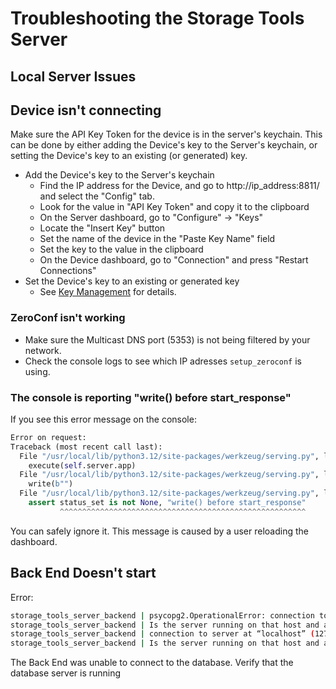 # Troubleshooting the Storage Tools Server

## Local Server Issues

## Device isn't connecting

Make sure the API Key Token for the device is in the server's keychain.  This can be done by either adding the Device's key to the Server's keychain, or setting the Device's key to an existing (or generated) key.

* Add the Device's key to the Server's keychain
  * Find the IP address for the Device, and go to http://ip_address:8811/ and select the "Config" tab.
  * Look for the value in "API Key Token" and copy it to the clipboard
  * On the Server dashboard, go to "Configure" -> "Keys"
  * Locate the "Insert Key" button
  * Set the name of the device in the "Paste Key Name" field
  * Set the key to the value in the clipboard
  * On the Device dashboard, go to "Connection" and press "Restart Connections"
* Set the Device's key to an existing or generated key
  * See [Key Management](KeyManagement.md) for details.

### ZeroConf isn't working

* Make sure the Multicast DNS port (5353) is not being filtered by your network.
* Check the console logs to see which IP adresses `setup_zeroconf` is using.

### The console is reporting "write() before start_response"

If you see this error message on the console:

```python
Error on request:
Traceback (most recent call last):
  File "/usr/local/lib/python3.12/site-packages/werkzeug/serving.py", line 370, in run_wsgi
    execute(self.server.app)
  File "/usr/local/lib/python3.12/site-packages/werkzeug/serving.py", line 336, in execute
    write(b"")
  File "/usr/local/lib/python3.12/site-packages/werkzeug/serving.py", line 261, in write
    assert status_set is not None, "write() before start_response"
           ^^^^^^^^^^^^^^^^^^^^^^^^^^^^^^^^^^^^^^^^^^^^^^^^^^^^^^^
```

You can safely ignore it. This message is caused by a user reloading the dashboard.

## Back End Doesn't start

Error:

```sh
storage_tools_server_backend | psycopg2.OperationalError: connection to server at “localhost” (::1), port 5432 failed: Connection refused
storage_tools_server_backend | Is the server running on that host and accepting TCP/IP connections?
storage_tools_server_backend | connection to server at “localhost” (127.0.0.1), port 5432 failed: Connection refused
storage_tools_server_backend | Is the server running on that host and accepting TCP/IP connections?
```

The Back End was unable to connect to the database.  Verify that the database server is running
